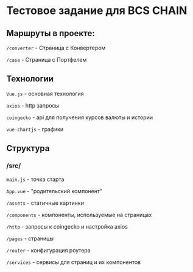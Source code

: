 # Тестовое задание для BCS CHAIN

## Маршруты в проекте:
``` /converter ``` - Страница с Конвертером

``` /case ``` - Страница с Портфелем

## Технологии

``` Vue.js ``` - основная технология

``` axios ``` - http запросы

``` coingecko ``` - api для получения курсов валюты и истории

``` vue-chartjs ``` - графики

## Структура

### /src/
``` main.js ``` - точка старта

``` App.vue ``` - "родительский компонент"

``` /assets ``` - статичные картинки

``` /components ``` - компоненты, используемые на страницах

``` /http ``` - запросы к coingecko и настройка axios

``` /pages ``` - страницы

``` /router ``` - конфигурация роутера

``` /services ``` - сервисы для страниц и их компонентов